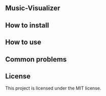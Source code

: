 ## Music-Visualizer

## How to install

## How to use

## Common problems

## License
This project is licensed under the MIT license.

